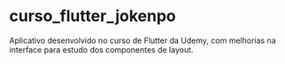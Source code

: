 # curso_flutter_jokenpo
Aplicativo desenvolvido no curso de Flutter da Udemy, com melhorias na interface para estudo dos componentes de layout.
